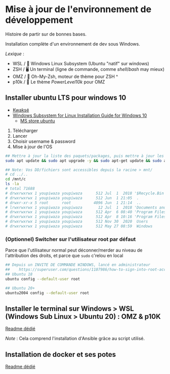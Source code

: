# Mise à jour de l'environnement de développement

Histoire de partir sur de bonnes bases.

Installation complète d'un environnement de dev sous Windows.

*Lexique* :

- WSL / 🐧 Windows Linux Subsystem (Ubuntu "natif" sur windows)
- ZSH / 🖥️ Un terminal (ligne de commande, comme *shell*/*bash* may mieux)
- OMZ / 💅 Oh-My-Zsh, moteur de thème pour ZSH ^
- p10k / 🐲 Le thème *PowerLevel10k* pour OMZ

## Installer ubuntu LTS pour windows 10

- [Kwaksé](https://docs.microsoft.com/fr-fr/windows/wsl/about)
- [Windows Subsystem for Linux Installation Guide for Windows 10](https://docs.microsoft.com/fr-fr/windows/wsl/install-win10)
  - [MS store ubuntu](https://www.microsoft.com/fr-fr/p/ubuntu-2004-lts/9n6svws3rx71)

1. Télécharger
2. Lancer
3. Choisir username & password
4. Mise à jour de l'OS

```bash
## Mettre à jour la liste des paquets/packages, puis mettre à jour les paquets
sudo apt update && sudo apt upgrade -y && sudo apt-get update && sudo apt-get install -y

## Note: Vos DD/fichiers sont accessibles depuis la racine > mnt/
# cd ../..
cd /mnt/c
ls -la
# total 71688
# drwxrwxrwx 1 youpiwaza youpiwaza      512 Jul  1  2018 '$Recycle.Bin'
# drwxrwxrwx 1 youpiwaza youpiwaza      512 Jun  1 21:05  .
# drwxr-xr-x 5 root      root          4096 Jun  1 21:14  ..
# lrwxrwxrwx 1 youpiwaza youpiwaza       12 Jul  1  2018 'Documents and Settings' -> /mnt/c/Users
# drwxrwxrwx 1 youpiwaza youpiwaza      512 Apr  6 08:40 'Program Files'
# drwxrwxrwx 1 youpiwaza youpiwaza      512 Apr  8 10:16 'Program Files (x86)'
# drwxrwxrwx 1 youpiwaza youpiwaza      512 Nov 30  2020  Users
# drwxrwxrwx 1 youpiwaza youpiwaza      512 May 27 08:59  Windows
```

### (Optionnel) Switcher sur l'utilisateur root par défaut

Parce que l'utilisateur normal peut déconner/merder au niveau de l'attribution des droits, et parce que `sudo` c'relou en local

```bash
## Depuis un INVITE DE COMMANDE WINDOWS, lancé en administrateur
##    https://superuser.com/questions/1107986/how-to-sign-into-root-account-by-default-on-windows-subsystem-for-linux-bash-t#comment2465514_1291457
## Ubuntu 18
ubuntu config --default-user root

## Ubuntu 20+
ubuntu2004 config --default-user root
```

## Installer le terminal sur Windows > WSL (Windows Sub Linux > Ubuntu 20) : OMZ & p10K

[Readme dédié](01-terminal/README.md)

*Note* : Cela comprend l'installation d'Ansible grâce au script utilisé.

## Installation de docker et ses potes

[Readme dédié](02-docker/README.md)
